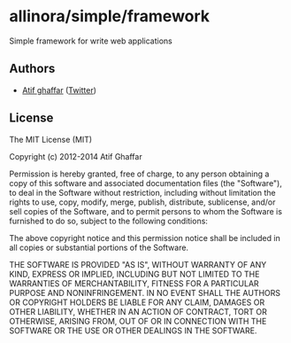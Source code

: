 allinora/simple/framework
=============

Simple framework for write web applications

Authors
-------

- [Atif ghaffar](http://atif.ghaffar@gmail.com) ([Twitter](http://twitter.com/atifghaffar)) 


License
-------

The MIT License (MIT)

Copyright (c) 2012-2014 Atif Ghaffar

Permission is hereby granted, free of charge, to any person obtaining a copy of this software and associated
documentation files (the "Software"), to deal in the Software without restriction, including without limitation the
rights to use, copy, modify, merge, publish, distribute, sublicense, and/or sell copies of the Software, and to permit
persons to whom the Software is furnished to do so, subject to the following conditions:

The above copyright notice and this permission notice shall be included in all copies or substantial portions of the
Software.

THE SOFTWARE IS PROVIDED "AS IS", WITHOUT WARRANTY OF ANY KIND, EXPRESS OR IMPLIED, INCLUDING BUT NOT LIMITED TO THE
WARRANTIES OF MERCHANTABILITY, FITNESS FOR A PARTICULAR PURPOSE AND NONINFRINGEMENT. IN NO EVENT SHALL THE AUTHORS OR
COPYRIGHT HOLDERS BE LIABLE FOR ANY CLAIM, DAMAGES OR OTHER LIABILITY, WHETHER IN AN ACTION OF CONTRACT, TORT OR
OTHERWISE, ARISING FROM, OUT OF OR IN CONNECTION WITH THE SOFTWARE OR THE USE OR OTHER DEALINGS IN THE SOFTWARE.
